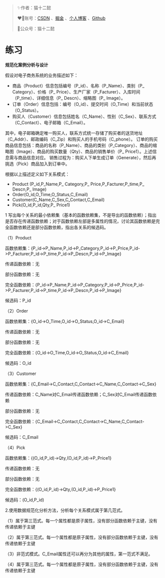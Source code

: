 > ✨作者：猫十二懿
>
> ❤️‍🔥账号：[CSDN](https://blog.csdn.net/qq_56098191) 、[掘金](https://juejin.cn/user/3320978695270526) 、[个人博客](https://kongshier.github.io/) 、[Github](https://github.com/kongshier) 
>
> 🎉公众号：猫十二懿

# 练习

**规范化案例分析与设计**

假设对电子商务系统的业务描述如下： 

- 商品（Product）信息包括编号（P_id）、名称（P_Name）、类别（P_ Category）、价格（P_ Price）、生产厂家（P_Facturer）、入库时间（P_time）、详细信息（P_ Descn）、缩略图（P_ Image）。 
- 订单（Order）信息包括：编号（O_id）、提交时间（O_Time）和当前状态（O_Status）。 
- 购买人（Customer）信息包括姓名（C_Name）、性别（C_Sex）、联系方式（C_Contact）、电子邮箱（C_Email）。

其中，电子邮箱确定唯一购买人，联系方式统一存储了购买者的送货地址（C_Addr）、邮政编码（C_Zip）和购买人的手机号码（C_phone）。 订单的购买商品信息包括：商品的名称（P_Name）、商品的类别（P_Category）、商品的缩略图（Image）、商品的购买数量（Qty）、商品的销售单价（P_ Price1）。上述信息需与商品信息对应。 销售过程为：购买人下单生成订单（Generate），然后再挑选（Pick）商品加入到订单中。 

根据以上描述定义如下关系模式： 

- Product (P_id,P_Name,P_ Category,P_ Price,P_Facturer,P_time,P_ Descn,P_ Image) 
- Order(O_id,O_Time,O_Status,C_Email) 
- Customer(C_Name,C_Sex,C_Contact,C_Email) 
- Pick(O_id,P_id,Qty,P_ Price1)

1 写出每个关系的最小依赖集（基本的函数依赖集，不是导出的函数依赖）；指出是否存在传递函数依赖；对于函数依赖左部是多属性的情况，讨论其函数依赖是完全函数依赖还是部分函数依赖，指出各关系的候选码。

（1）Product

函数依赖集：{P_id->P_Name,P_id->P_Category,P_id->P_Price,P_id->P_Facturer,P_id->P_time,P_id->P_Descn,P_id->P_Image}

传递函数依赖：无

部分函数依赖：无

完全函数依赖：{P_id->P_Name,P_id->P_Category,P_id->P_Price,P_id->P_Facturer,P_id->P_time,P_id->P_Descn,P_id->P_Image}

候选码：P_id



（2）Order

函数依赖集：{O_id->O_Time,O_id->O_Status,O_id->C_Email}

传递函数依赖：无

部分函数依赖：无

完全函数依赖：{O_id->O_Time,O_id->O_Status,O_id->C_Email}	

候选码：O_id



（3）Customer

函数依赖集：{C_Email->C_Contact,C_Contact->C_Name,C_Contact->C_Sex}

传递函数依赖：C_Name对C_Email传递函数依赖；C_Sex对C_Email传递函数依赖

部分函数依赖：无

完全函数依赖：{C_Email->C_Contact,C_Contact->C_Name,C_Contact->C_Sex}

候选码：C_Email



（4）Pick

函数依赖集：{(O_id,P_id)->Qty,(O_id,P_id)->P_Price1}

传递函数依赖：无

部分函数依赖：无

完全函数依赖：{(O_id,P_id)->Qty,(O_id,P_id)->P_Price1}

候选码：(O_id,P_id)



2.使用数据规范化分析方法，分析每个关系模式属于第几范式。

（1）属于第三范式。每一个属性都是原子属性，没有部分函数依赖于主键，没有传递依赖于主键

（2）属于第三范式。每一个属性都是原子属性，没有部分函数依赖于主键，没有传递依赖于主键

（3）非范式模式。C_Email属性还可以再分为其他的属性，第一范式不满足。

（4）属于第三范式。每一个属性都是原子属性，没有部分函数依赖于主键，没有传递依赖于主键









